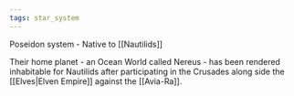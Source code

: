 ```yaml
---
tags: star_system
---
```

Poseidon system - Native to [[Nautilids]]

Their home planet - an Ocean World called Nereus - has been rendered inhabitable for Nautilids after participating in the Crusades along side the [[Elves|Elven Empire]] against the [[Avia-Ra]].
